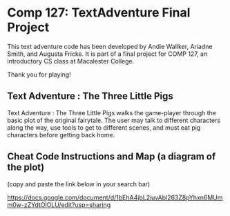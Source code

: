 Comp 127: TextAdventure Final Project
====

This text adventure code has been developed by Andie Wallker, Ariadne Smith, and Augusta Fricke.
It is part of a final project for COMP 127, an introductory CS class at Macalester College. 

Thank you for playing!


Text Adventure : The Three Little Pigs
---

Text Adventure : The Three Little Pigs walks the game-player through the basic plot of the original fairytale.
The user may talk to different characters along the way, use tools to get to different scenes, and must eat pig
characters before getting back home. 

Cheat Code Instructions and Map (a diagram of the plot)
---
(copy and paste the link below in your search bar)

https://docs.google.com/document/d/1bEhA4jbL2iuvAbl263Z8pYhxn6MUmm0w-zZYdtOlOLU/edit?usp=sharing

